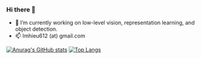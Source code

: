 ### Hi there 👋
- 🔭 I’m currently working on low-level vision, representation learning, and object detection.
- 📫 lmhieu612 (at) gmail.com

[![Anurag's GitHub stats](https://github-readme-stats.vercel.app/api?username=lmhieu612)](https://github.com/anuraghazra/github-readme-stats)
[![Top Langs](https://github-readme-stats.vercel.app/api/top-langs/?username=lmhieu612)](https://github.com/anuraghazra/github-readme-stats)
<!--
**lmhieu612/lmhieu612** is a ✨ _special_ ✨ repository because its `README.md` (this file) appears on your GitHub profile.

Here are some ideas to get you started:

- 🔭 I’m currently working on ...
- 🌱 I’m currently learning ...
- 👯 I’m looking to collaborate on ...
- 🤔 I’m looking for help with ...
- 💬 Ask me about ...
- 📫 How to reach me: ...
- 😄 Pronouns: ...
- ⚡ Fun fact: ...
-->

